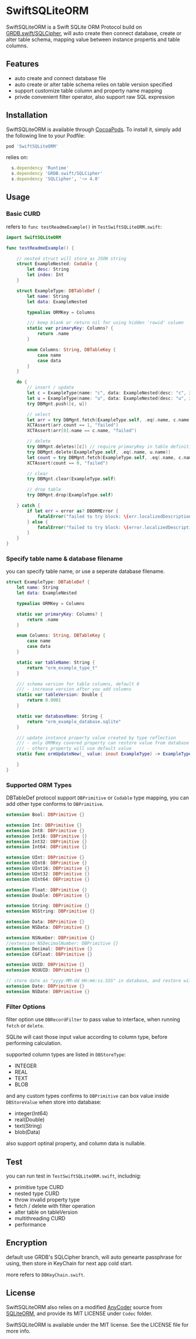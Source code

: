 
# SwiftSQLiteORM

SwiftSQLiteORM is a Swift SQLite ORM Protocol build on [GRDB.swift/SQLCipher](https://github.com/groue/GRDB.swift?tab=readme-ov-file#encryption), will auto create then connect database, create or alter table schema, mapping value between instance propertis and table columns.

## Features

- auto create and connect database file
- auto create or alter table schema relies on table version specified
- support customize table column and property name mapping
- privde convenient filter operator, also support raw SQL expression

## Installation

SwiftSQLiteORM is available through [CocoaPods](https://cocoapods.org). To install
it, simply add the following line to your Podfile:

```ruby
pod 'SwiftSQLiteORM'
```

relies on:

```ruby
  s.dependency 'Runtime'
  s.dependency 'GRDB.swift/SQLCipher'
  s.dependency 'SQLCipher', '~> 4.0'
```

## Usage

### Basic CURD

refers to `func testReadmeExample()` in `TestSwiftSQLiteORM.swift`:

```swift
import SwiftSQLiteORM

func testReadmeExample() {

    // nested struct will store as JSON string
    struct ExampleNested: Codable {
        let desc: String
        let index: Int
    }

    struct ExampleType: DBTableDef {
        let name: String
        let data: ExampleNested

        typealias ORMKey = Columns

        /// keep blank or return nil for using hidden 'rowid' column
        static var primaryKey: Columns? {
            return .name
        }

        enum Columns: String, DBTableKey {
            case name
            case data
        }
    }

    do {
        // insert / update
        let c = ExampleType(name: "c", data: ExampleNested(desc: "c", index: 1))
        let u = ExampleType(name: "u", data: ExampleNested(desc: "u", index: 2))
        try DBMgnt.push([c, u])

        // select
        let arr = try DBMgnt.fetch(ExampleType.self, .eq(.name, c.name))
        XCTAssert(arr.count == 1, "failed")
        XCTAssert(arr[0].name == c.name, "failed")

        // delete
        try DBMgnt.deletes([c]) // require primaryKey in table definition
        try DBMgnt.delete(ExampleType.self, .eq(.name, u.name))
        let count = try DBMgnt.fetch(ExampleType.self, .eq(.name, c.name)).count
        XCTAssert(count == 0, "failed")

        // clear
        try DBMgnt.clear(ExampleType.self)

        // drop table
        try DBMgnt.drop(ExampleType.self)

    } catch {
        if let err = error as? DBORMError {
            fatalError("failed to try block: \(err.localizedDescription)")
        } else {
            fatalError("failed to try block: \(error.localizedDescription)")
        }
    }
}
```

### Specify table name & database filename

you can specify table name, or use a seperate database filename.

```swift
struct ExampleType: DBTableDef {
    let name: String
    let data: ExampleNested

    typealias ORMKey = Columns

    static var primaryKey: Columns? {
        return .name
    }

    enum Columns: String, DBTableKey {
        case name
        case data
    }

    static var tableName: String {
        return "orm_example_type_t"
    }

    /// schema version for table columns, default 0
    /// - increase version after you add columns
    static var tableVersion: Double {
        return 0.0001
    }

    static var databaseName: String {
        return "orm_example_database.sqlite"
    }

    /// update instance property value created by type reflection
    /// - only ORMKey covered property can restore value from database column
    /// - others property will use default value
    static func ormUpdateNew(_ value: inout ExampleType) -> ExampleType {

    }
}
```

### Supported ORM Types

DBTableDef protocol support `DBPrimitive` or `Codable` type mapping, you can add other type conforms to `DBPrimitive`.

```swift
extension Bool: DBPrimitive {}

extension Int: DBPrimitive {}
extension Int8: DBPrimitive {}
extension Int16: DBPrimitive {}
extension Int32: DBPrimitive {}
extension Int64: DBPrimitive {}

extension UInt: DBPrimitive {}
extension UInt8: DBPrimitive {}
extension UInt16: DBPrimitive {}
extension UInt32: DBPrimitive {}
extension UInt64: DBPrimitive {}

extension Float: DBPrimitive {}
extension Double: DBPrimitive {}

extension String: DBPrimitive {}
extension NSString: DBPrimitive {}

extension Data: DBPrimitive {}
extension NSData: DBPrimitive {}

extension NSNumber: DBPrimitive {}
//extension NSDecimalNumber: DBPrimitive {}
extension Decimal: DBPrimitive {}
extension CGFloat: DBPrimitive {}

extension UUID: DBPrimitive {}
extension NSUUID: DBPrimitive {}

// store date as "yyyy-MM-dd HH:mm:ss.SSS" in database, and restore will loss precision
extension Date: DBPrimitive {}
extension NSDate: DBPrimitive {}
```

### Filter Options

filter option use `DBRecordFilter` to pass value to interface, when running `fetch` or `delete`.

SQLite will cast those input value according to column type, before performing calculation.

supported column types are listed in `DBStoreType`:

- INTEGER
- REAL
- TEXT
- BLOB

and any custom types confirms to `DBPrimitive` can box value inside `DBStoreValue` when store into database:

- integer(Int64)
- real(Double)
- text(String)
- blob(Data)

also support optinal property, and column data is nullable.

## Test

you can run test in `TestSwiftSQLiteORM.swift`, includnig:

- primitive type CURD
- nested type CURD
- throw invalid property type
- fetch / delete with filter operation
- alter table on tableVersion
- multithreading CURD
- performance

## Encryption

default use GRDB's SQLCipher branch, will auto genearte passphrase for using, then store in KeyChain for next app cold start.

more refers to `DBKeyChain.swift`.

## License

SwiftSQLiteORM also relies on a modified [AnyCoder](https://github.com/pozi119/AnyCoder) source from [SQLiteORM](https://github.com/pozi119/SQLiteORM), and provide its MIT LICENSE under `Codec` folder.

SwiftSQLiteORM is available under the MIT license. See the LICENSE file for more info.
